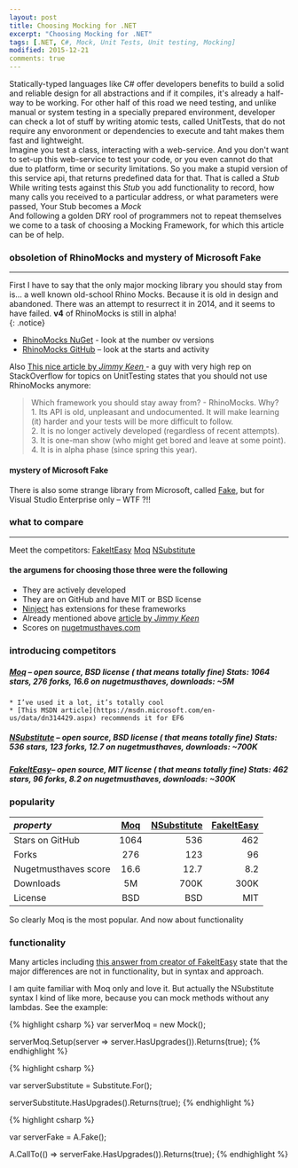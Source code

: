 ```yaml
---
layout: post
title: Choosing Mocking for .NET
excerpt: "Choosing Mocking for .NET"
tags: [.NET, C#, Mock, Unit Tests, Unit testing, Mocking]
modified: 2015-12-21
comments: true
---
```


Statically-typed languages like C# offer developers benefits to build a solid and reliable design for all abstractions and if it compiles, it's already a half-way to be working. For other half of this road we need testing, and unlike manual or system testing in a specially prepared environment, developer can check a lot of stuff by writing atomic tests, called UnitTests, that do not require any envoronment or dependencies to execute and taht makes them fast and lightweight.  
Imagine you test a class, interacting with a web-service. And you don't want to set-up this web-service to test your code, or you even cannot do that due to platform, time or security limitations. So you make a stupid version of this service api, that returns predefined data for that. That is called a *Stub*
While writing tests against this *Stub* you add functionality to record, how many calls you received to a particular address, or what parameters were passed, Your Stub becomes a *Mock*  
And following a golden DRY rool of programmers not to repeat themselves we come to a task of choosing a Mocking Framework, for which this article can be of help.

### obsoletion of **RhinoMocks** and mystery of **Microsoft Fake**
* * * 
First I have to say that the only major mocking library you should stay from is… a well known old-school Rhino Mocks. Because it is old in design and abandoned.  There was an attempt to resurrect it in 2014, and it seems to have failed. **v4** of RhinoMocks is still in alpha!  
{: .notice}

* [RhinoMocks NuGet](https://www.nuget.org/packages/RhinoMocks) - look at the number ov versions
* [RhinoMocks GitHub](https://github.com/RhinoMocks/RhinoMocks) – look at the starts and activity

Also [This nice article by *Jimmy Keen* ](http://jimmykeen.net/2014/12/13/mocking-frameworks-comparison/) - a guy with very high rep on StackOverflow for topics on UnitTesting states that you should not use RhinoMocks anymore:
>   Which framework you should stay away from? - RhinoMocks. Why?  
>       1. Its API is old, unpleasant and undocumented. It will make learning (it) harder and your tests will be more difficult to follow.  
>       2. It is no longer actively developed (regardless of recent attempts).  
>       3. It is one-man show (who might get bored and leave at some point).  
>       4. It is in alpha phase (since spring this year).

#### mystery of Microsoft **Fake**
There is also some strange library from Microsoft, called [Fake](https://msdn.microsoft.com/en-us/library/hh549175.aspx), but for Visual Studio Enterprise only – WTF ?!!

### what to compare
* * * 
Meet the competitors: <a href="https://github.com/FakeItEasy/FakeItEasy" class="btn">FakeItEasy</a> 
<a href="https://github.com/Moq/moq4" class="btn btn-success">Moq</a> 
<a href="https://github.com/nsubstitute/NSubstitute" class="btn btn-warning">NSubstitute</a>

#### the argumens for choosing those three were the following
- They are actively developed
- They are on GitHub and have MIT or BSD license
- [Ninject](https://github.com/ninject/Ninject.MockingKernel) has extensions for these frameworks
- Already mentioned above [article by *Jimmy Keen*](http://jimmykeen.net/2014/12/13/mocking-frameworks-comparison/)
- Scores on [nugetmusthaves.com](http://nugetmusthaves.com/Tag/mocking)

### introducing competitors

##### [Moq](https://github.com/Moq/moq4) – open source, BSD license ( that means totally fine) _Stats:_ 1064 stars, 276 forks, 16.6 on nugetmusthaves, downloads: ~5M
    * I’ve used it a lot, it’s totally cool
    * [This MSDN article](https://msdn.microsoft.com/en-us/data/dn314429.aspx) recommends it for EF6
##### [NSubstitute](https://github.com/nsubstitute/NSubstitute)  – open source, BSD license ( that means totally fine) _Stats:_ 536 stars, 123 forks, 12.7 on nugetmusthaves, downloads: ~700K 
##### [FakeItEasy](https://github.com/FakeItEasy/FakeItEasy)– open source, MIT license ( that means totally fine) _Stats:_ 462 stars, 96 forks, 8.2 on nugetmusthaves, downloads: ~300K

### popularity

| *property* | [Moq](https://github.com/Moq/moq4) |   [NSubstitute](https://github.com/nsubstitute/NSubstitute)   |   [FakeItEasy](https://github.com/FakeItEasy/FakeItEasy) |  
|:--------|:-------:|--------:|--------:|
| Stars on GitHub | 1064 |536 | 462|
| Forks                 | 276   | 123   | 96 |    
| Nugetmusthaves score  | 16.6    | 12.7    | 8.2 |   
| Downloads             | 5M    | 700K  | 300K | 
| License | BSD | BSD | MIT |

So clearly Moq is the most popular. And now about functionality

### functionality
Many articles including [this answer from creator of FakeItEasy](http://stackoverflow.com/a/4174495) state that the major differences are not in functionality, but in syntax and approach.

I am quite familiar with Moq only and love it. But actually the NSubstitute syntax I kind of like more, because you can mock methods without any lambdas. See the example:

{% highlight csharp %}
var serverMoq = new Mock<IServerGateway>();

serverMoq.Setup(server => server.HasUpgrades()).Returns(true);
{% endhighlight %}

{% highlight csharp %}

var serverSubstitute = Substitute.For<IServerGateway>();

serverSubstitute.HasUpgrades().Returns(true);
{% endhighlight %}

{% highlight csharp %}

var serverFake = A.Fake<IServerGateway>();

A.CallTo(() => serverFake.HasUpgrades()).Returns(true);
{% endhighlight %}
